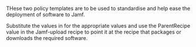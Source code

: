 THese two policy templates are to be used to standardise and help ease the deployment of software to Jamf.

Substitute the values in <POINTY BRACKETS> for the appropriate values and use the ParentRecipe value in the Jamf-upload recipe to point it at the recipe that packages or downloads the required software.

